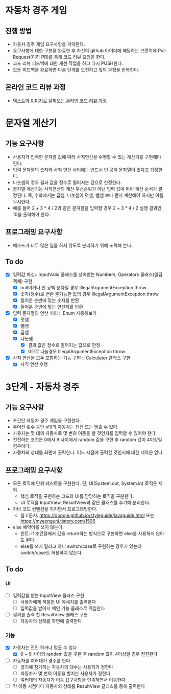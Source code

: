 # 자동차 경주 게임
## 진행 방법
* 자동차 경주 게임 요구사항을 파악한다.
* 요구사항에 대한 구현을 완료한 후 자신의 github 아이디에 해당하는 브랜치에 Pull Request(이하 PR)를 통해 코드 리뷰 요청을 한다.
* 코드 리뷰 피드백에 대한 개선 작업을 하고 다시 PUSH한다.
* 모든 피드백을 완료하면 다음 단계를 도전하고 앞의 과정을 반복한다.

## 온라인 코드 리뷰 과정
* [텍스트와 이미지로 살펴보는 온라인 코드 리뷰 과정](https://github.com/next-step/nextstep-docs/tree/master/codereview)

# 문자열 계산기
## 기능 요구사항
* 사용자가 입력한 문자열 값에 따라 사칙연산을 수행할 수 있는 계산기를 구현해야 한다.
* 입력 문자열의 숫자와 사칙 연산 사이에는 반드시 빈 공백 문자열이 있다고 가정한다.
* 나눗셈의 경우 결과 값을 정수로 떨어지는 값으로 한정한다.
* 문자열 계산기는 사칙연산의 계산 우선순위가 아닌 입력 값에 따라 계산 순서가 결정된다. 즉, 수학에서는 곱셈, 나눗셈이 덧셈, 뺄셈 보다 먼저 계산해야 하지만 이를 무시한다.
* 예를 들어 2 + 3 * 4 / 2와 같은 문자열을 입력할 경우 2 + 3 * 4 / 2 실행 결과인 10을 출력해야 한다.

## 프로그래밍 요구사항
* 메소드가 너무 많은 일을 하지 않도록 분리하기 위해 노력해 본다.

## To do
 - [X] 입력값 파싱:: InputValid 클래스를 상속받는 Numbers, Operators 클래스(일급객체) 구현
    - [X] null이거나 빈 공백 문자일 경우 IllegalArgumentException throw
    - [X] 숫자(정수)로 변환 불가능한 값의 경우 IllegalArgumentException throw
    - [X] 들어온 순번에 맞는 숫자를 반환
    - [X] 들어온 순번에 맞는 연산자를 반환
- [X] 입력 문자열의 연산 처리 :: Enum 사용해보기
    - [X] 덧셈
    - [X] 뺄셈
    - [X] 곱셈
    - [X] 나눗셈
        - [X] 결과 값은 정수로 떨어지는 값으로 한정
        - [X] 0으로 나눌경우 IllegalArgumentException throw
 - [X] 사칙 연산을 모두 포함하는 기능 구현 :: Calculator 클래스 구현
    - [X] 사칙 연산 수행
    
# 3단계 - 자동차 경주
## 기능 요구사항
* 초간단 자동차 경주 게임을 구현한다.
* 주어진 횟수 동안 n대의 자동차는 전진 또는 멈출 수 있다.
* 사용자는 몇 대의 자동차로 몇 번의 이동을 할 것인지를 입력할 수 있어야 한다.
* 전진하는 조건은 0에서 9 사이에서 random 값을 구한 후 random 값이 4이상일 경우이다.
* 자동차의 상태를 화면에 출력한다. 어느 시점에 출력할 것인지에 대한 제약은 없다.

## 프로그래밍 요구사항
* 모든 로직에 단위 테스트를 구현한다. 단, UI(System.out, System.in) 로직은 제외
    * 핵심 로직을 구현하는 코드와 UI를 담당하는 로직을 구분한다.
    * UI 로직을 InputView, ResultView와 같은 클래스를 추가해 분리한다.
* 자바 코드 컨벤션을 지키면서 프로그래밍한다.
    * 참고문서: https://google.github.io/styleguide/javaguide.html 또는 https://myeonguni.tistory.com/1596
* else 예약어를 쓰지 않는다.
    * 힌트: if 조건절에서 값을 return하는 방식으로 구현하면 else를 사용하지 않아도 된다.
    * else를 쓰지 말라고 하니 switch/case로 구현하는 경우가 있는데 switch/case도 허용하지 않는다.
    
## To do

### UI
 - [ ] 입력값을 받는 InputView 클래스 구현
    - [ ] 사용자에게 적절한 UI 메세지를 출력한다
    - [ ] 입력값을 받아서 메인 기능 클래스로 위임한다
 - [ ] 결과를 출력 할 ResultView 클래스 구현
    - [ ] 자동차의 상태를 화면에 출력한다

### 기능
 - [X] 자동차는 전진 하거나 멈출 수 있다
    - [X] 0 ~ 9 사이의 random 값을 구한 후 random 값이 4이상일 경우 전진한다
 - [ ] 자동차를 여러대가 경주를 한다
    - [ ] 경기에 참가하는 자동차의 대수는 사용자가 정한다
    - [ ] 자동차가 몇 번의 이동을 할지는 사용자가 정한다
    - [ ] 여러대의 자동차가 이동 요구사항을 만족하면서 이동한다
 - [ ] 각 이동 시점마다 자동차의 상태를 ResultView 클래스를 통해 출력한다